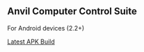Anvil Computer Control Suite
----------------------------
For Android devices (2.2+)

[Latest APK Build](http://hodgeproject.com/anvil/builds/AnvilCCS/)